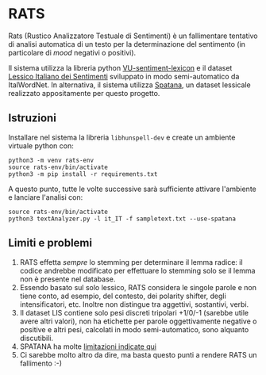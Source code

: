 # RATS

Rats (Rustico Analizzatore Testuale di Sentimenti) è un fallimentare tentativo di analisi automatica di un testo per la determinazione del sentimento (in particolare di _mood_ negativi o positivi).

Il sistema utilizza la libreria python [VU-sentiment-lexicon](https://github.com/opener-project/VU-sentiment-lexicon) e il dataset [Lessico Italiano dei Sentimenti](https://dspace-clarin-it.ilc.cnr.it/repository/xmlui/handle/20.500.11752/ILC-73) sviluppato in modo semi-automatico da ItalWordNet. In alternativa, il sistema utilizza [Spatana](/spatana), un dataset lessicale realizzato appositamente per questo progetto.

## Istruzioni

Installare nel sistema la libreria `libhunspell-dev` e create un ambiente virtuale python con:

    python3 -m venv rats-env
    source rats-env/bin/activate
    python3 -m pip install -r requirements.txt
    
A questo punto, tutte le volte successive sarà sufficiente attivare l'ambiente e lanciare l'analisi con:

    source rats-env/bin/activate
    python3 textAnalyzer.py -l it_IT -f sampletext.txt --use-spatana

## Limiti e problemi

1. RATS effetta _sempre_ lo stemming per determinare il lemma radice: il codice andrebbe modificato per effettuare lo stemming solo se il lemma non è presente nel database.
2. Essendo basato sul solo lessico, RATS considera le singole parole e non tiene conto, ad esempio, del contesto, dei polarity shifter, degli intensificatori, etc. Inoltre non distingue tra aggettivi, sostantivi, verbi.
3. Il dataset LIS contiene solo pesi discreti tripolari +1/0/-1 (sarebbe utile avere altri valori), non ha etichette per parole oggettivamente negative o positive e altri pesi, calcolati in modo semi-automatico, sono alquanto discutibili.
4. SPATANA ha molte [limitazioni indicate qui](/spatana#limiti-del-sistema-attuale)
5. Ci sarebbe molto altro da dire, ma basta questo punti a rendere RATS un fallimento :-)
